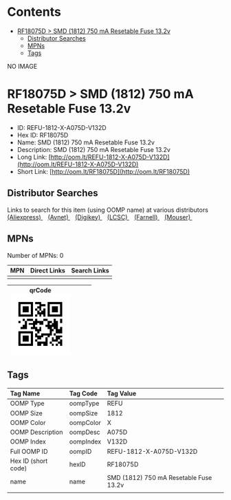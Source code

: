 



Contents
========

* [RF18075D > SMD (1812) 750 mA Resetable Fuse 13.2v](#rf18075d--smd-1812-750-ma-resetable-fuse-132v)
	* [Distributor Searches](#distributor-searches)
	* [MPNs](#mpns)
	* [Tags](#tags)
  
NO IMAGE  
# RF18075D > SMD (1812) 750 mA Resetable Fuse 13.2v

- ID: REFU-1812-X-A075D-V132D
- Hex ID: RF18075D
- Name: SMD (1812) 750 mA Resetable Fuse 13.2v
- Description: SMD (1812) 750 mA Resetable Fuse 13.2v
- Long Link: [http://oom.lt/REFU-1812-X-A075D-V132D](http://oom.lt/REFU-1812-X-A075D-V132D)
- Short Link: [http://oom.lt/RF18075D](http://oom.lt/RF18075D)

## Distributor Searches
  
Links to search for this item (using OOMP name) at various distributors  
[(Aliexpress) ](https://www.aliexpress.com/wholesale?SearchText=1117SMD+1812+750+mA+Resetable+Fuse+13.2v)&nbsp;&nbsp;&nbsp;[(Avnet) ](https://www.avnet.com/shop/us/search/SMD+1812+750+mA+Resetable+Fuse+13.2v)&nbsp;&nbsp;&nbsp;[(Digikey) ](https://www.digikey.co.uk/en/products/result?s=SMD+1812+750+mA+Resetable+Fuse+13.2v)&nbsp;&nbsp;&nbsp;[(LCSC) ](https://www.lcsc.com/search?q=SMD+1812+750+mA+Resetable+Fuse+13.2v)&nbsp;&nbsp;&nbsp;[(Farnell) ](https://uk.farnell.com/search?st=SMD+1812+750+mA+Resetable+Fuse+13.2v)&nbsp;&nbsp;&nbsp;[(Mouser) ](https://www.mouser.com/c/?q=SMD+1812+750+mA+Resetable+Fuse+13.2v)&nbsp;&nbsp;&nbsp;
## MPNs
  
Number of MPNs: 0  

|MPN|Direct Links|Search Links|
| :--- | :--- | :--- |
||||
  

|qrCode<br>[![](https://raw.githubusercontent.com/oomlout/oomlout_OOMP_parts_V2/main/REFU/1812/X/A075D/V132D/qrCode_140.png)](https://github.com/oomlout/oomlout_OOMP_parts_V2/tree/main/REFU/1812/X/A075D/V132D/qrCode.png)||||
| :---: | :---: | :---: | :---: |

## Tags
  

|Tag Name|Tag Code|Tag Value|
| :--- | :--- | :--- |
|OOMP Type|oompType|REFU|
|OOMP Size|oompSize|1812|
|OOMP Color|oompColor|X|
|OOMP Description|oompDesc|A075D|
|OOMP Index|oompIndex|V132D|
|Full OOMP ID|oompID|REFU-1812-X-A075D-V132D|
|Hex ID (short code)|hexID|RF18075D|
|name|name|SMD (1812) 750 mA Resetable Fuse 13.2v|
||||
